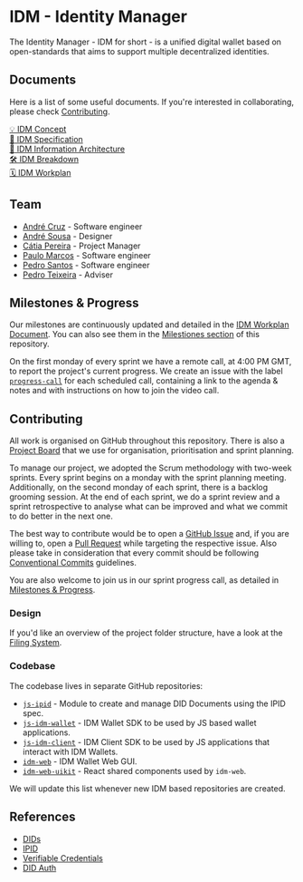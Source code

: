 # IDM - Identity Manager

The Identity Manager - IDM for short - is a unified digital wallet based on open-standards that aims to support multiple decentralized identities.

## Documents

Here is a list of some useful documents. If you're interested in collaborating, please check [Contributing](#contributing).

[💡 IDM Concept](docs/idm-concept.md)   
[📖 IDM Specification](docs/idm-spec.md)   
[📐 IDM Information Architecture](docs/images/diagram_information-architecture.png)   
[🛠 IDM Breakdown](https://docs.google.com/document/d/1g0TjSPjEM4pryPwJTGhIeE4DBsj-VJpz_JqbfllJUgA)   
[🗓 IDM Workplan](https://docs.google.com/spreadsheets/d/1Venqgkcao2Lcje0mkCxr9u0H037aC3H5IxMfsoaeMoE)   

## Team

- [André Cruz](https://github.com/satazor) - Software engineer
- [André Sousa](https://github.com/andreforsousa) - Designer
- [Cátia Pereira](https://github.com/catiatpereira) - Project Manager
- [Paulo Marcos](https://github.com/paulobmarcos) - Software engineer
- [Pedro Santos](https://github.com/PedroMiguelSS) - Software engineer
- [Pedro Teixeira](https://github.com/pgte) - Adviser

## Milestones & Progress

Our milestones are continuously updated and detailed in the [IDM Workplan Document](https://docs.google.com/spreadsheets/d/1Venqgkcao2Lcje0mkCxr9u0H037aC3H5IxMfsoaeMoE). You can also see them in the [Milestiones section](https://github.com/ipfs-shipyard/pm-idm/milestones) of this repository.

On the first monday of every sprint we have a remote call, at 4:00 PM GMT, to report the project's current progress.
We create an issue with the label [`progress-call`](https://github.com/ipfs-shipyard/pm-idm/issues?utf8=%E2%9C%93&q=is%3Aissue+label%3Aprogress-call) for each scheduled call, containing a link to the agenda & notes and with instructions on how to join the video call.

## Contributing

All work is organised on GitHub throughout this repository. There is also a [Project Board](https://github.com/ipfs-shipyard/pm-idm/projects/1) that we use for organisation, prioritisation and sprint planning.

To manage our project, we adopted the Scrum methodology with two-week sprints.
Every sprint begins on a monday with the sprint planning meeting. Additionally, on the second monday of each sprint, there is a backlog grooming session. At the end of each sprint, we do a sprint review and a sprint retrospective to analyse what can be improved and what we commit to do better in the next one.

The best way to contribute would be to open a [GitHub Issue](https://github.com/ipfs-shipyard/pm-idm/issues) and, if you are willing to, open a [Pull Request](https://github.com/ipfs-shipyard/pm-idm/pulls) while targeting the respective issue. Also please take in consideration that every commit should be following [Conventional Commits](https://conventionalcommits.org/) guidelines.

You are also welcome to join us in our sprint progress call, as detailed in [Milestones & Progress](#milestones--progress).

### Design

If you'd like an overview of the project folder structure, have a look at the [Filing System](docs/filing-system.md).


### Codebase

The codebase lives in separate GitHub repositories:

- [`js-ipid`](https://github.com/ipfs-shipyard/js-ipid) - Module to create and manage DID Documents using the IPID spec.
- [`js-idm-wallet`](https://github.com/ipfs-shipyard/js-idm-wallet) - IDM Wallet SDK to be used by JS based wallet applications.
- [`js-idm-client`](https://github.com/ipfs-shipyard/js-idm-client) - IDM Client SDK to be used by JS applications that interact with IDM Wallets.
- [`idm-web`](https://github.com/ipfs-shipyard/idm-web) - IDM Wallet Web GUI.
- [`idm-web-uikit`](https://github.com/ipfs-shipyard/idm-web-uikit) - React shared components used by `idm-web`.

We will update this list whenever new IDM based repositories are created.

## References

- [DIDs](https://w3c-ccg.github.io/did-spec/)
- [IPID](https://github.com/jonnycrunch/ipid)
- [Verifiable Credentials](https://w3c.github.io/vc-data-model/)
- [DID Auth](https://github.com/WebOfTrustInfo/rwot6-santabarbara/blob/master/final-documents/did-auth.pdf)

